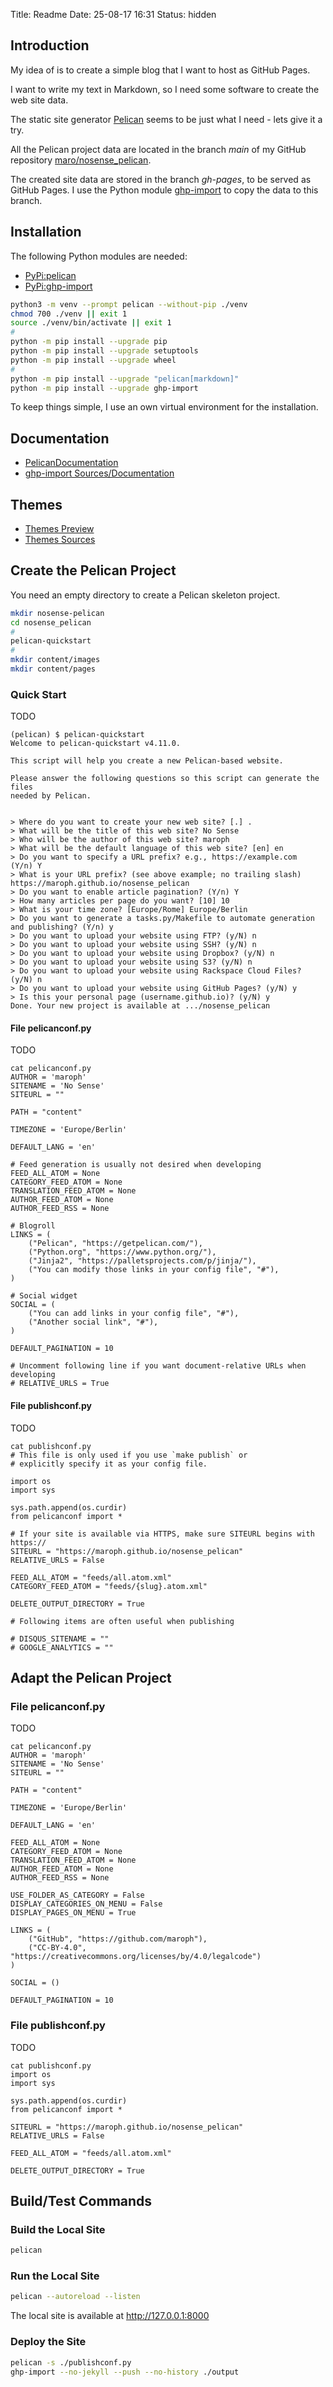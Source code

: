 Title: Readme
Date: 25-08-17 16:31
Status: hidden

## Introduction
My idea of is to create a simple blog that I want to host as GitHub Pages.

I want to write my text in Markdown, so I need some software to
create the web site data.

The static site generator [Pelican](https://getpelican.com/) seems to
be just what I need - lets give it a try.

All the Pelican project data are located in the branch _main_ of my GitHub repository
[maro/nosense_pelican](https://github.com/maroph/nosense_pelican).

The created site data are stored in the branch _gh-pages_, to be served
as GitHub Pages. I use the Python module 
[ghp-import](https://github.com/c-w/ghp-import)
to copy the data to this branch.

## Installation
The following Python modules are needed:

* [PyPi:pelican](https://pypi.org/project/pelican/)
* [PyPi:ghp-import](https://pypi.org/project/ghp-import/)

```bash
python3 -m venv --prompt pelican --without-pip ./venv
chmod 700 ./venv || exit 1
source ./venv/bin/activate || exit 1
#
python -m pip install --upgrade pip
python -m pip install --upgrade setuptools
python -m pip install --upgrade wheel
#
python -m pip install --upgrade "pelican[markdown]"
python -m pip install --upgrade ghp-import
```

To keep things simple, I use an own virtual environment for the installation.

## Documentation

* [PelicanDocumentation](https://docs.getpelican.com/)
* [ghp-import Sources/Documentation](https://github.com/c-w/ghp-import)

## Themes

* [Themes Preview](https://pelicanthemes.com/)
* [Themes Sources](https://github.com/getpelican/pelican-themes)


## Create the Pelican Project
You need an empty directory to create a Pelican skeleton project.

```bash
mkdir nosense-pelican
cd nosense_pelican
#
pelican-quickstart
#
mkdir content/images
mkdir content/pages
```

### Quick Start
TODO

```
(pelican) $ pelican-quickstart
Welcome to pelican-quickstart v4.11.0.

This script will help you create a new Pelican-based website.

Please answer the following questions so this script can generate the files
needed by Pelican.


> Where do you want to create your new web site? [.] .
> What will be the title of this web site? No Sense
> Who will be the author of this web site? maroph
> What will be the default language of this web site? [en] en
> Do you want to specify a URL prefix? e.g., https://example.com   (Y/n) Y
> What is your URL prefix? (see above example; no trailing slash) https://maroph.github.io/nosense_pelican
> Do you want to enable article pagination? (Y/n) Y
> How many articles per page do you want? [10] 10
> What is your time zone? [Europe/Rome] Europe/Berlin
> Do you want to generate a tasks.py/Makefile to automate generation and publishing? (Y/n) y
> Do you want to upload your website using FTP? (y/N) n
> Do you want to upload your website using SSH? (y/N) n
> Do you want to upload your website using Dropbox? (y/N) n
> Do you want to upload your website using S3? (y/N) n
> Do you want to upload your website using Rackspace Cloud Files? (y/N) n
> Do you want to upload your website using GitHub Pages? (y/N) y
> Is this your personal page (username.github.io)? (y/N) y
Done. Your new project is available at .../nosense_pelican
```

#### File pelicanconf.py
TODO

```
cat pelicanconf.py
AUTHOR = 'maroph'
SITENAME = 'No Sense'
SITEURL = ""

PATH = "content"

TIMEZONE = 'Europe/Berlin'

DEFAULT_LANG = 'en'

# Feed generation is usually not desired when developing
FEED_ALL_ATOM = None
CATEGORY_FEED_ATOM = None
TRANSLATION_FEED_ATOM = None
AUTHOR_FEED_ATOM = None
AUTHOR_FEED_RSS = None

# Blogroll
LINKS = (
    ("Pelican", "https://getpelican.com/"),
    ("Python.org", "https://www.python.org/"),
    ("Jinja2", "https://palletsprojects.com/p/jinja/"),
    ("You can modify those links in your config file", "#"),
)

# Social widget
SOCIAL = (
    ("You can add links in your config file", "#"),
    ("Another social link", "#"),
)

DEFAULT_PAGINATION = 10

# Uncomment following line if you want document-relative URLs when developing
# RELATIVE_URLS = True
```

#### File publishconf.py
TODO

```
cat publishconf.py
# This file is only used if you use `make publish` or
# explicitly specify it as your config file.

import os
import sys

sys.path.append(os.curdir)
from pelicanconf import *

# If your site is available via HTTPS, make sure SITEURL begins with https://
SITEURL = "https://maroph.github.io/nosense_pelican"
RELATIVE_URLS = False

FEED_ALL_ATOM = "feeds/all.atom.xml"
CATEGORY_FEED_ATOM = "feeds/{slug}.atom.xml"

DELETE_OUTPUT_DIRECTORY = True

# Following items are often useful when publishing

# DISQUS_SITENAME = ""
# GOOGLE_ANALYTICS = ""
```

## Adapt the Pelican Project
### File pelicanconf.py
TODO

```
cat pelicanconf.py
AUTHOR = 'maroph'
SITENAME = 'No Sense'
SITEURL = ""

PATH = "content"

TIMEZONE = 'Europe/Berlin'

DEFAULT_LANG = 'en'

FEED_ALL_ATOM = None
CATEGORY_FEED_ATOM = None
TRANSLATION_FEED_ATOM = None
AUTHOR_FEED_ATOM = None
AUTHOR_FEED_RSS = None

USE_FOLDER_AS_CATEGORY = False
DISPLAY_CATEGORIES_ON_MENU = False
DISPLAY_PAGES_ON_MENU = True

LINKS = (
    ("GitHub", "https://github.com/maroph"),
    ("CC-BY-4.0", "https://creativecommons.org/licenses/by/4.0/legalcode")
)

SOCIAL = ()

DEFAULT_PAGINATION = 10
```

### File publishconf.py
TODO

```
cat publishconf.py
import os
import sys

sys.path.append(os.curdir)
from pelicanconf import *

SITEURL = "https://maroph.github.io/nosense_pelican"
RELATIVE_URLS = False

FEED_ALL_ATOM = "feeds/all.atom.xml"

DELETE_OUTPUT_DIRECTORY = True
```

## Build/Test Commands
### Build the Local Site
```bash
pelican
```

### Run the Local Site
```bash
pelican --autoreload --listen
```

The local site is available at <http://127.0.0.1:8000>

### Deploy the Site
```bash
pelican -s ./publishconf.py
ghp-import --no-jekyll --push --no-history ./output
```


